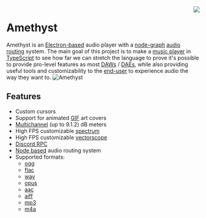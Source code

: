 <img align="right" src="https://media.discordapp.net/attachments/667464431562653706/1025732056124235826/icon.png?width=128&height=128">

# Amethyst 
Amethyst is an [Electron-based](https://electronjs.org/) audio player with a [node-graph](https://en.wikipedia.org/wiki/Node_graph_architecture) [audio routing](https://en.wikipedia.org/wiki/Audio_signal_flow) system. The main goal of this project is to make a [music player](https://en.wikipedia.org/wiki/Media_player_software) in [TypeScript](https://www.typescriptlang.org/) to see how far we can stretch the language to prove it's possible to provide pro-level features as most [DAWs](https://en.wikipedia.org/wiki/Digital_audio_workstation) / [DAEs](https://en.wikipedia.org/wiki/Audio_editing_software), while also providing useful tools and customizability to the [end-user](https://en.wikipedia.org/wiki/End_user) to experience audio the way they want to.
![Amethyst](https://cdn.discordapp.com/attachments/667464431562653706/1043343748593107004/image.png)

## Features
- Custom cursors
- Support for animated [GIF](https://en.wikipedia.org/wiki/GIF) art covers
- [Multichannel](https://en.wikipedia.org/wiki/Surround_sound) (up to 9.1.2) dB meters
- High FPS customizable [spectrum](https://en.wikipedia.org/wiki/Spectrum_analyzer)
- High FPS customizable [vectorscope](/components/vectorscope)
- [Discord RPC](https://discord.com/developers/docs/topics/rpc)
- [Node based](https://en.wikipedia.org/wiki/Node_graph_architecture) audio routing system
- Supported formats:
  - [ogg](https://en.wikipedia.org/wiki/Ogg)
  - [flac](https://en.wikipedia.org/wiki/FLAC)
  - [wav](https://en.wikipedia.org/wiki/WAV)
  - [opus](https://en.wikipedia.org/wiki/Opus_(audio_format))
  - [aac](https://en.wikipedia.org/wiki/Advanced_Audio_Coding)
  - [aiff](https://en.wikipedia.org/wiki/Audio_Interchange_File_Format)
  - [mp3](https://en.wikipedia.org/wiki/MP3)
  - [m4a](https://en.wikipedia.org/wiki/MP4_file_format)
